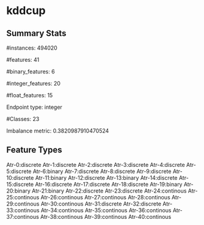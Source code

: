 # kddcup

## Summary Stats

#instances: 494020

#features: 41

  #binary_features: 6

  #integer_features: 20

  #float_features: 15

Endpoint type: integer

#Classes: 23

Imbalance metric: 0.3820987910470524

## Feature Types

 Atr-0:discrete
Atr-1:discrete
Atr-2:discrete
Atr-3:discrete
Atr-4:discrete
Atr-5:discrete
Atr-6:binary
Atr-7:discrete
Atr-8:discrete
Atr-9:discrete
Atr-10:discrete
Atr-11:binary
Atr-12:discrete
Atr-13:binary
Atr-14:discrete
Atr-15:discrete
Atr-16:discrete
Atr-17:discrete
Atr-18:discrete
Atr-19:binary
Atr-20:binary
Atr-21:binary
Atr-22:discrete
Atr-23:discrete
Atr-24:continous
Atr-25:continous
Atr-26:continous
Atr-27:continous
Atr-28:continous
Atr-29:continous
Atr-30:continous
Atr-31:discrete
Atr-32:discrete
Atr-33:continous
Atr-34:continous
Atr-35:continous
Atr-36:continous
Atr-37:continous
Atr-38:continous
Atr-39:continous
Atr-40:continous

